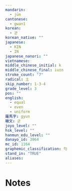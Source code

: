 ```yaml
---
mandarin:
  - jūn
cantonese:
  - gwan1
korean:
  - 균
korean_native: ""
japanese:
  - KIN
  - IN
japanese_nanori: ""
vietnamese:
middle_chinese_initial: k
middle_chinese_final: iuɪn
stroke_count: "7"
radical: 土
skip_number: 1-3-4
grade_level: 3
pos: ""
english:
  - equal
  - even
  - uniform
羅馬字: gyun
韓文: 균
joyo_level: ""
hsk_level: ""
hanmun_edu_level: ""
danayo_id: 3064
mc_id: 1164
graphemic_classification: 勻
stand_in: "TRUE"
aliases:
---
```


# Notes
